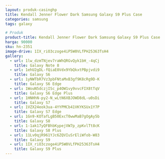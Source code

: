 ```yaml
---
layout: produk-casinghp
title: Kendall Jenner Flower Dark Samsung Galaxy S9 Plus Case
categories: samsung
tags: galaxy

# Produk
product-title: Kendall Jenner Flower Dark Samsung Galaxy S9 Plus Case
harga: 90000
sku: hn-2351
image-drive: 1IX_riO3czoge4iP5W0VLfPH25363TsH4
gallery:
  - url: 1lw_dzmTNjev7raWhQRGvQyk1bH_-4qCj
    title: Galaxy Note 8
  - url: 1ehU2gDL-fQiaE0Vdx9YbQkxtPBpjvdi9
    title: Galaxy S6
  - url: 1yNWTbR7Vz3pbFNtaMxB3gf9K8cRg9D-K
    title: Galaxy S6 Edge
  - url: 1WouN5dczjISc_p4OW1vy9vvcFIX8tTqV
    title: Galaxy S6 Edge Plus
  - url: 1HNHhN-py2-N_wLtN6XBJOWD8dL-u0sDi
    title: Galaxy S7
  - url: 1VZX24eok3ua-4YYPMCb41VKYKSUx1Y7P
    title: Galaxy S7 Edge
  - url: 1Gn9-KOTafLgB50ExcT0wwMaB7gOgAy5b
    title: Galaxy S8
  - url: 1-1ak17yQFBhbKypejVW7p_zpKvlTt8cK
    title: Galaxy S8 Plus
  - url: 11Lv0qjR961YJc6ZQVIuSrEliWfob-W83
    title: Galaxy S9
  - url: 1IX_riO3czoge4iP5W0VLfPH25363TsH4
    title: Galaxy S9 Plus
---
```

